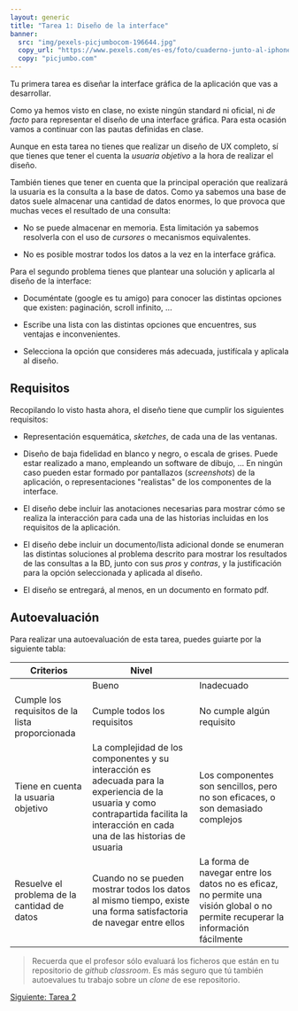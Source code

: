 ```yaml
---
layout: generic
title: "Tarea 1: Diseño de la interface"
banner:
  src: "img/pexels-picjumbocom-196644.jpg"
  copy_url: "https://www.pexels.com/es-es/foto/cuaderno-junto-al-iphone-en-la-mesa-196644/"
  copy: "picjumbo.com"
---
```


Tu primera tarea es diseñar la interface gráfica de la aplicación que
vas a desarrollar.


Como ya hemos visto en clase, no existe ningún standard ni oficial, ni
_de facto_ para representar el diseño de una interface gráfica. Para
esta ocasión vamos a continuar con las pautas definidas en clase.

Aunque en esta tarea no tienes que realizar un diseño de UX completo,
sí que tienes que tener el cuenta la _usuaria objetivo_ a la hora de
realizar el diseño.

También tienes que tener en cuenta que la principal operación que
realizará la usuaria es la consulta a la base de datos. Como ya
sabemos una base de datos suele almacenar una cantidad de datos
enormes, lo que provoca que muchas veces el resultado de una consulta:

  - No se puede almacenar en memoria. Esta limitación ya sabemos
    resolverla con el uso de _cursores_ o mecanismos equivalentes.
	
  - No es posible mostrar todos los datos a la vez en la interface
    gráfica.
	
Para el segundo problema tienes que plantear una solución y aplicarla
al diseño de la interface:

  - Documéntate (google es tu amigo) para conocer las distintas
    opciones que existen: paginación, scroll infinito, ...
	
  - Escribe una lista con las distintas opciones que encuentres, sus
    ventajas e inconvenientes.
	
  - Selecciona la opción que consideres más adecuada, justifícala y
    aplicala al diseño.


## Requisitos

Recopilando lo visto hasta ahora, el diseño tiene que cumplir los
siguientes requisitos:

  - Representación esquemática, _sketches_, de cada una de las
    ventanas.
	
  - Diseño de baja fidelidad en blanco y negro, o escala de
    grises. Puede estar realizado a mano, empleando un software de
    dibujo, ... En ningún caso pueden estar formado por pantallazos
    (_screenshots_) de la aplicación, o representaciones "realistas"
    de los componentes de la interface.
	
  - El diseño debe incluir las anotaciones necesarias para mostrar
    cómo se realiza la interacción para cada una de las historias
    incluidas en los requisitos de la aplicación.

  - El diseño debe incluir un documento/lista adicional donde se
    enumeran las distintas soluciones al problema descrito para
    mostrar los resultados de las consultas a la BD, junto con sus
    _pros_ y _contras_, y la justificación para la opción seleccionada
    y aplicada al diseño.

  - El diseño se entregará, al menos, en un documento en formato pdf.


## Autoevaluación

Para realizar una autoevaluación de esta tarea, puedes guiarte por la
siguiente tabla:


| Criterios | Nivel ||
|-----------| ----- |-|
|           |  Bueno | Inadecuado |
| Cumple los requisitos de la lista proporcionada | Cumple todos los requisitos | No cumple algún requisito |
| Tiene en cuenta la usuaria objetivo | La complejidad de los componentes y su interacción es adecuada para la experiencia de la usuaria y como contrapartida facilita la interacción en cada una de las historias de usuaria | Los componentes son sencillos, pero no son eficaces, o son demasiado complejos |
| Resuelve el problema de la cantidad de datos | Cuando no se pueden mostrar todos los datos al mismo tiempo, existe una forma satisfactoria de navegar entre ellos | La forma de navegar entre los datos no es eficaz, no permite una visión global o no permite recuperar la información fácilmente |


> Recuerda que el profesor sólo evaluará los ficheros que están en tu
> repositorio de _github classroom_. Es más seguro que tú también
> autoevalues tu trabajo sobre un _clone_ de ese repositorio.


<a href="{{page.url|baseUrl}}tarea_2" class="button big">Siguiente: Tarea 2</a>

